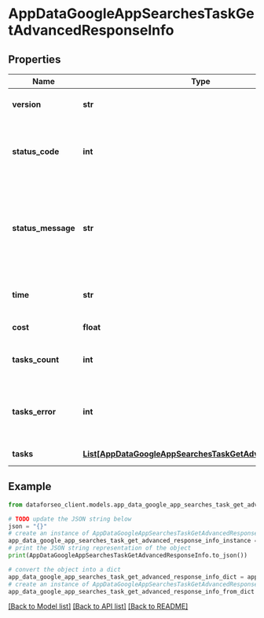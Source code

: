 # AppDataGoogleAppSearchesTaskGetAdvancedResponseInfo


## Properties

Name | Type | Description | Notes
------------ | ------------- | ------------- | -------------
**version** | **str** | the current version of the API | [optional] 
**status_code** | **int** | general status code you can find the full list of the response codes here | [optional] 
**status_message** | **str** | general informational message you can find the full list of general informational messages here | [optional] 
**time** | **str** | total execution time, seconds | [optional] 
**cost** | **float** | total tasks cost, USD | [optional] 
**tasks_count** | **int** | the number of tasks in the tasks array | [optional] 
**tasks_error** | **int** | the number of tasks in the tasks array returned with an error | [optional] 
**tasks** | [**List[AppDataGoogleAppSearchesTaskGetAdvancedTaskInfo]**](AppDataGoogleAppSearchesTaskGetAdvancedTaskInfo.md) | array of tasks | [optional] 

## Example

```python
from dataforseo_client.models.app_data_google_app_searches_task_get_advanced_response_info import AppDataGoogleAppSearchesTaskGetAdvancedResponseInfo

# TODO update the JSON string below
json = "{}"
# create an instance of AppDataGoogleAppSearchesTaskGetAdvancedResponseInfo from a JSON string
app_data_google_app_searches_task_get_advanced_response_info_instance = AppDataGoogleAppSearchesTaskGetAdvancedResponseInfo.from_json(json)
# print the JSON string representation of the object
print(AppDataGoogleAppSearchesTaskGetAdvancedResponseInfo.to_json())

# convert the object into a dict
app_data_google_app_searches_task_get_advanced_response_info_dict = app_data_google_app_searches_task_get_advanced_response_info_instance.to_dict()
# create an instance of AppDataGoogleAppSearchesTaskGetAdvancedResponseInfo from a dict
app_data_google_app_searches_task_get_advanced_response_info_from_dict = AppDataGoogleAppSearchesTaskGetAdvancedResponseInfo.from_dict(app_data_google_app_searches_task_get_advanced_response_info_dict)
```
[[Back to Model list]](../README.md#documentation-for-models) [[Back to API list]](../README.md#documentation-for-api-endpoints) [[Back to README]](../README.md)


